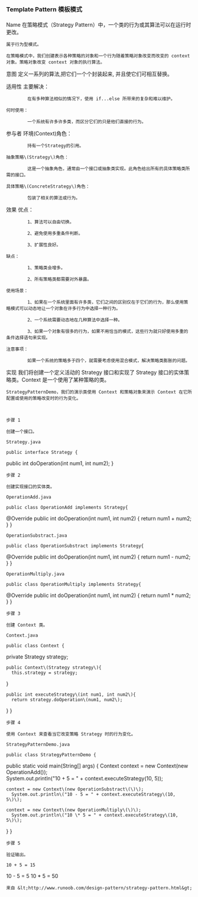 ### Template Pattern 模板模式

#### 

Name 	在策略模式（Strategy Pattern）中，一个类的行为或其算法可以在运行时更改。

	属于行为型模式。

	在策略模式中，我们创建表示各种策略的对象和一个行为随着策略对象改变而改变的 context 对象。策略对象改变 context 对象的执行算法。

意图	定义一系列的算法,把它们一个个封装起来, 并且使它们可相互替换。

适用性	主要解决：

	        在有多种算法相似的情况下，使用 if...else 所带来的复杂和难以维护。

	何时使用：

	        一个系统有许多许多类，而区分它们的只是他们直接的行为。

参与者	环境\(Context\)角色：

	        持有一个Strategy的引用。

	抽象策略\(Strategy\)角色：

	        这是一个抽象角色，通常由一个接口或抽象类实现。此角色给出所有的具体策略类所需的接口。

	具体策略\(ConcreteStrategy\)角色：

	        包装了相关的算法或行为。

效果	优点： 

	        1、算法可以自由切换。 

	        2、避免使用多重条件判断。 

	        3、扩展性良好。

	缺点： 

	        1、策略类会增多。 

	        2、所有策略类都需要对外暴露。

	使用场景： 

	        1、如果在一个系统里面有许多类，它们之间的区别仅在于它们的行为，那么使用策略模式可以动态地让一个对象在许多行为中选择一种行为。 

	        2、一个系统需要动态地在几种算法中选择一种。 

	        3、如果一个对象有很多的行为，如果不用恰当的模式，这些行为就只好使用多重的条件选择语句来实现。

	注意事项：

	        如果一个系统的策略多于四个，就需要考虑使用混合模式，解决策略类膨胀的问题。

实现	我们将创建一个定义活动的 Strategy 接口和实现了 Strategy 接口的实体策略类。Context 是一个使用了某种策略的类。

	StrategyPatternDemo，我们的演示类使用 Context 和策略对象来演示 Context 在它所配置或使用的策略改变时的行为变化。

	

	步骤 1

	创建一个接口。

	Strategy.java

	public interface Strategy {   public int doOperation\(int num1, int num2\);}

	步骤 2

	创建实现接口的实体类。

	OperationAdd.java

	public class OperationAdd implements Strategy{   @Override   public int doOperation\(int num1, int num2\) {      return num1 + num2;   }}

	OperationSubstract.java

	public class OperationSubstract implements Strategy{   @Override   public int doOperation\(int num1, int num2\) {      return num1 - num2;   }}

	OperationMultiply.java

	public class OperationMultiply implements Strategy{   @Override   public int doOperation\(int num1, int num2\) {      return num1 \* num2;   }}

	步骤 3

	创建 Context 类。

	Context.java

	public class Context {   private Strategy strategy;

	public Context\(Strategy strategy\){      this.strategy = strategy;   }

	public int executeStrategy\(int num1, int num2\){      return strategy.doOperation\(num1, num2\);   }}

	步骤 4

	使用 Context 来查看当它改变策略 Strategy 时的行为变化。

	StrategyPatternDemo.java

	public class StrategyPatternDemo {   public static void main\(String\[\] args\) {      Context context = new Context\(new OperationAdd\(\)\);		      System.out.println\("10 + 5 = " + context.executeStrategy\(10, 5\)\);

	context = new Context\(new OperationSubstract\(\)\);		      System.out.println\("10 - 5 = " + context.executeStrategy\(10, 5\)\);

	context = new Context\(new OperationMultiply\(\)\);		      System.out.println\("10 \* 5 = " + context.executeStrategy\(10, 5\)\);   }}

	步骤 5

	验证输出。

	10 + 5 = 1510 - 5 = 510 \* 5 = 50

	

	来自 &lt;http://www.runoob.com/design-pattern/strategy-pattern.html&gt; 

	

	



